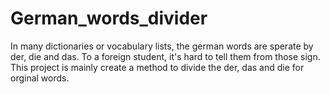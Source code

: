# German_words_divider
In many dictionaries or vocabulary lists, the german words are sperate by der, die and das. To a foreign student, it's hard to tell them from those sign. This project is mainly create a method to divide the der, das and die for orginal words.
